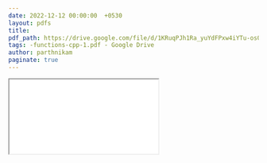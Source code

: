 ```yaml
---
date: 2022-12-12 00:00:00  +0530
layout: pdfs
title: 
pdf_path: https://drive.google.com/file/d/1KRuqPJh1Ra_yuYdFPxw4iYTu-os0EDT9/preview?usp=drive_link
tags: -functions-cpp-1.pdf - Google Drive
author: parthnikam
paginate: true
---
```


<iframe class="embed-pdf" src="{{ page.pdf_path }}#toolbar=0" seamless="seamless" scrolling="no" style="overflow:hidden"></iframe>
